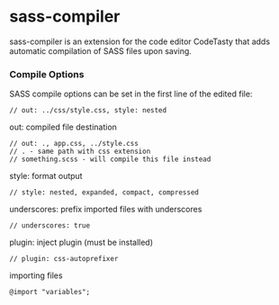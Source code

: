 # sass-compiler

sass-compiler is an extension for the code editor CodeTasty that adds automatic compilation of SASS files upon saving.


### Compile Options

SASS compile options can be set in the first line of the edited file:

    // out: ../css/style.css, style: nested

out: compiled file destination

    // out: ., app.css, ../style.css
    // . - same path with css extension
    // something.scss - will compile this file instead

style: format output

    // style: nested, expanded, compact, compressed

underscores: prefix imported files with underscores 

    // underscores: true

plugin: inject plugin (must be installed)

    // plugin: css-autoprefixer

importing files

    @import "variables";